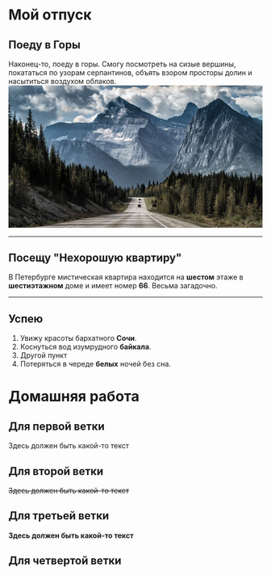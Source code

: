 # Мой отпуск

## Поеду в **Горы**
Наконец-то, поеду в горы.
Смогу посмотреть на сизые вершины,
покататься по узорам серпантинов,
объять взором просторы долин и насытиться воздухом облаков.
![](Image20230423185019.jpg)

---
## Посещу "Нехорошую квартиру"
В Петербурге мистическая квартира находится на **шестом** этаже в **шестиэтажном** доме
и имеет номер **66**. Весьма загадочно.

---
## Успею
1. Увижу красоты бархатного **Сочи**.
2. Коснуться вод изумрудного **байкала**.
3. Другой пункт
3. Потеряться в череде **белых** ночей без сна.

# Домашняя работа

## Для первой ветки
Здесь должен быть какой-то текст

## Для второй ветки
~~Здесь должен быть какой-то текст~~

## Для третьей ветки
**Здесь должен быть какой-то текст**

## Для четвертой ветки


